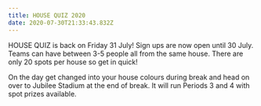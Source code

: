 ```yaml
---
title: HOUSE QUIZ 2020
date: 2020-07-30T21:33:43.832Z
---
```

HOUSE QUIZ is back on Friday 31 July! Sign ups are now open until 30 July. Teams can have between 3-5 people all from the same house. There are only 20 spots per house so get in quick! 

On the day get changed into your house colours during break and head on over to Jubilee Stadium at the end of break. It will run Periods 3 and 4 with spot prizes available.